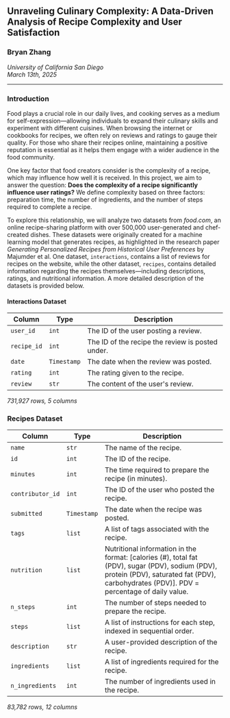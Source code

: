 ## Unraveling Culinary Complexity: A Data-Driven Analysis of Recipe Complexity and User Satisfaction

### Bryan Zhang
*University of California San Diego*  
*March 13th, 2025*

---

### Introduction

Food plays a crucial role in our daily lives, and cooking serves as a medium for self-expression—allowing individuals to expand their culinary skills and experiment with different cuisines. When browsing the internet or cookbooks for recipes, we often rely on reviews and ratings to gauge their quality. For those who share their recipes online, maintaining a positive reputation is essential as it helps them engage with a wider audience in the food community.

One key factor that food creators consider is the complexity of a recipe, which may influence how well it is received. In this project, we aim to answer the question: **Does the complexity of a recipe significantly influence user ratings?** We define complexity based on three factors: preparation time, the number of ingredients, and the number of steps required to complete a recipe.

To explore this relationship, we will analyze two datasets from *food.com*, an online recipe-sharing platform with over 500,000 user-generated and chef-created dishes. These datasets were originally created for a machine learning model that generates recipes, as highlighted in the research paper *Generating Personalized Recipes from Historical User Preferences* by Majumder et al. One dataset, `interactions`, contains a list of reviews for recipes on the website, while the other dataset, `recipes`, contains detailed information regarding the recipes themselves—including descriptions, ratings, and nutritional information. A more detailed description of the datasets is provided below.

#### Interactions Dataset

| Column       | Type     | Description                                          |
|--------------|----------|------------------------------------------------------|
| `user_id`    | `int`    | The ID of the user posting a review.                 |
| `recipe_id`  | `int`    | The ID of the recipe the review is posted under.     |
| `date`       | `Timestamp` | The date when the review was posted.                |
| `rating`     | `int`    | The rating given to the recipe.                      |
| `review`     | `str`    | The content of the user's review.                    |

*731,927 rows, 5 columns*

### Recipes Dataset

| Column           | Type       | Description                                                                                                                                             |
|------------------|------------|---------------------------------------------------------------------------------------------------------------------------------------------------------|
| `name`           | `str`      | The name of the recipe.                                                                                                                                 |
| `id`             | `int`      | The ID of the recipe.                                                                                                                                   |
| `minutes`        | `int`      | The time required to prepare the recipe (in minutes).                                                                                                  |
| `contributor_id` | `int`      | The ID of the user who posted the recipe.                                                                                                               |
| `submitted`      | `Timestamp`| The date when the recipe was posted.                                                                                                                    |
| `tags`           | `list`     | A list of tags associated with the recipe.                                                                                                              |
| `nutrition`      | `list`     | Nutritional information in the format: \[calories (#), total fat (PDV), sugar (PDV), sodium (PDV), protein (PDV), saturated fat (PDV), carbohydrates (PDV)\]. PDV = percentage of daily value. |
| `n_steps`        | `int`      | The number of steps needed to prepare the recipe.                                                                                                       |
| `steps`          | `list`     | A list of instructions for each step, indexed in sequential order.                                                                                      |
| `description`    | `str`      | A user-provided description of the recipe.                                                                                                               |
| `ingredients`    | `list`     | A list of ingredients required for the recipe.                                                                                                          |
| `n_ingredients`  | `int`      | The number of ingredients used in the recipe.                                                                                                           |

*83,782 rows, 12 columns*